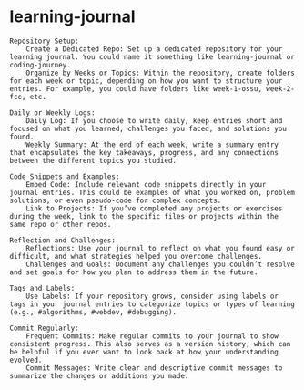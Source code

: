 # learning-journal
    Repository Setup:
        Create a Dedicated Repo: Set up a dedicated repository for your learning journal. You could name it something like learning-journal or coding-journey.
        Organize by Weeks or Topics: Within the repository, create folders for each week or topic, depending on how you want to structure your entries. For example, you could have folders like week-1-ossu, week-2-fcc, etc.

    Daily or Weekly Logs:
        Daily Log: If you choose to write daily, keep entries short and focused on what you learned, challenges you faced, and solutions you found.
        Weekly Summary: At the end of each week, write a summary entry that encapsulates the key takeaways, progress, and any connections between the different topics you studied.

    Code Snippets and Examples:
        Embed Code: Include relevant code snippets directly in your journal entries. This could be examples of what you worked on, problem solutions, or even pseudo-code for complex concepts.
        Link to Projects: If you’ve completed any projects or exercises during the week, link to the specific files or projects within the same repo or other repos.

    Reflection and Challenges:
        Reflections: Use your journal to reflect on what you found easy or difficult, and what strategies helped you overcome challenges.
        Challenges and Goals: Document any challenges you couldn’t resolve and set goals for how you plan to address them in the future.

    Tags and Labels:
        Use Labels: If your repository grows, consider using labels or tags in your journal entries to categorize topics or types of learning (e.g., #algorithms, #webdev, #debugging).

    Commit Regularly:
        Frequent Commits: Make regular commits to your journal to show consistent progress. This also serves as a version history, which can be helpful if you ever want to look back at how your understanding evolved.
        Commit Messages: Write clear and descriptive commit messages to summarize the changes or additions you made.
